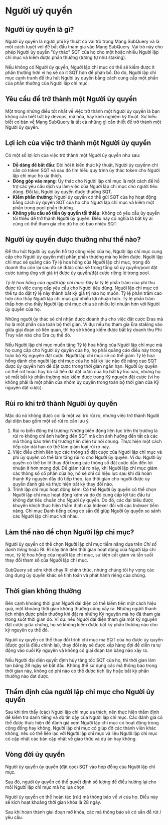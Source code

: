 # Người uỷ quyền

## Người ủy quyền là gì?

Người ủy quyền là người phi kỹ thuật có vai trò trong Mạng SubQuery và là một cách tuyệt vời để bắt đầu tham gia vào Mạng SubQuery. Vai trò này cho phép Người ủy quyền "ủy thác" SQT của họ cho một hoặc nhiều Người lập chỉ mục và kiếm được phần thưởng (tương tự như staking).

Nếu không có Người ủy quyền, Người lập chỉ mục có thể sẽ kiếm được ít phần thưởng hơn vì họ sẽ có ít SQT hơn để phân bổ. Do đó, Người lập chỉ mục cạnh tranh để thu hút Người ủy quyền bằng cách cung cấp một phần của phần thưởng của Người lập chỉ mục.

## Yêu cầu để trở thành một Người ủy quyền

Một trong những điều tốt nhất về việc trở thành một Người ủy quyền là bạn không cần biết bất kỳ devops, mã hóa, hay kinh nghiệm kỹ thuật. Sự hiểu biết cơ bản về Mạng SubQuery là tất cả những gì cần thiết để trở thành một Người ủy quyền.

## Lợi ích của việc trở thành một Người ủy quyền

Có một số lợi ích của việc trở thành một Người ủy quyền như sau:

- **Dễ dàng để bắt đầu**: Đòi hỏi ít kiến thức kỹ thuật, Người ủy quyềnn chỉ cần có token SQT và sau đó tìm hiểu quy trình ủy thác token cho Người lập chỉ mục họ ưa thích.
- **Đóng góp vào mạng**: Ủy thác cho Người lập chỉ mục là một cách để hỗ trợ các yêu cầu dịch vụ làm việc của Người lập chỉ mục cho người tiêu dùng. Đổi lại, Người ủy quyền được thưởng SQT.
- **Kiếm phần thưởng**: Người ủy quyền có thể gửi SQT của họ hoạt động bằng cách ủy quyền SQT của họ cho Người lập chỉ mục và kiếm một phần trong pool phần thưởng.
- **Không yêu cầu số tiền ủy quyền tối thiểu**: Không có yêu cầu ủy quyền tối thiểu để trở thành Người ủy quyền. Điều này có nghĩa là bất kỳ ai cũng có thể tham gia cho dù họ có bao nhiêu SQT.

## Người ủy quyền được thưởng như thế nào?

Để thu hút Người ủy quyền hỗ trợ công việc của họ, Người lập chỉ mục cung cấp cho Người ủy quyền một phần phần thưởng mà họ kiếm được. Người lập chỉ mục sẽ quảng cáo Tỷ lệ hoa hồng của Người lập chỉ mục, trong đó doanh thu còn lại sau đó sẽ được chia sẻ trong tổng số ủy quyền/pool đặt cược tương ứng với giá trị được ủy quyền/đặt cược riêng lẻ trong pool.

*Tỷ lệ hoa hồng của người lập chỉ mục*: Đây là tỷ lệ phần trăm của phí thu được từ việc cung cấp yêu cầu cho Người tiêu dùng. Người lập chỉ mục có thể tự do đặt tỷ lệ này thành bất kỳ giá trị nào họ muốn. Tỷ lệ phần trăm cao hơn cho thấy Người lập chỉ mục giữ nhiều lợi nhuận hơn. Tỷ lệ phần trăm thấp hơn cho thấy Người lập chỉ mục chia sẻ nhiều lợi nhuận hơn với Người ủy quyền của họ.

Những người ủy thác sẽ chỉ nhận được doanh thu cho việc đặt cược Eras mà họ là một phần của toàn bộ thời gian. Ví dụ: nếu họ tham gia Era staking vào giữa giai đoạn có liên quan, thì họ sẽ không kiếm được bất kỳ doanh thu Phí Truy vấn nào cho Era cụ thể đó.

Nếu Người lập chỉ mục muốn tăng Tỷ lệ hoa hồng của Người lập chỉ mục mà họ cung cấp cho Người ủy quyền của họ, họ phải quảng cáo điều này trong toàn bộ Kỷ nguyên đặt cược. Người lập chỉ mục sẽ có thể giảm Tỷ lệ hoa hồng dành cho người lập chỉ mục của họ bất kỳ lúc nào để nâng cao SQT được ủy quyền hơn để đặt cược trong thời gian ngắn hạn. Người ủy quyền có thể rút hoặc hủy bỏ số tiền đã đặt cược của họ bất kỳ lúc nào, nhưng họ sẽ mất bất kỳ phần thưởng nào kiếm được trong Kỷ nguyên đặt cược (vì họ không phải là một phần của nhóm ủy quyền trong toàn bộ thời gian của Kỷ nguyên đặt cược).

## Rủi ro khi trở thành Người ủy quyền

Mặc dù nó không được coi là một vai trò rủi ro, nhưng việc trở thành Người đại diện bao gồm một số rủi ro cần lưu ý.

1. Rủi ro biến động thị trường: Những biến động liên tục trên thị trường là rủi ro không chỉ ảnh hưởng đến SQT mà còn ảnh hưởng đến tất cả các mã thông báo trên thị trường tiền điện tử nói chung. Thực hiện một cách tiếp cận dài hạn có thể làm giảm loại rủi ro này.
2. Việc điều chỉnh liên tục các thông số đặt cược của Người lập chỉ mục và phí ủy quyền có thể làm tăng rủi ro cho Người ủy quyền. Ví dụ: Người ủy quyền có thể bỏ lỡ thay đổi trong các thông số đặt cược dẫn đến lợi nhuận ít hơn mong đợi. Để giảm rủi ro này, khi Người lập chỉ mục giảm các thông số cổ phần của họ, nó sẽ chỉ có hiệu lực sau khi đã hoàn thành Kỷ nguyên đầy đủ tiếp theo, tạo thời gian cho người được ủy quyền đánh giá và thực hiện bất kỳ thay đổi nào.
3. Trình lập chỉ mục hoạt động kém: Có thể Người ủy quyền có thể chọn Người lập chỉ mục hoạt động kém và do đó cung cấp lợi tức đầu tư không đạt tiêu chuẩn cho Người ủy quyền. Do đó, các đại biểu được khuyến khích thực hiện thẩm định của Indexer đối với các Indexer tiềm năng. Chỉ mục Danh tiếng cũng có sẵn để giúp Người ủy quyền so sánh các Người lập chỉ mục với nhau.

## Làm thế nào để chọn Người lập chỉ mục?

Người ủy quyền có thể chọn Người lập chỉ mục tiềm năng dựa trên *Chỉ số danh tiếng* hoặc RI. RI này tính đến thời gian hoạt động của Người lập chỉ mục, tỷ lệ hoa hồng của người lập chỉ mục, sự kiện cắt giảm và tần suất thay đổi tham số của Người lập chỉ mục.

SubQuery sẽ sớm khởi chạy RI chính thức, nhưng chúng tôi hy vọng các ứng dụng ủy quyền khác sẽ tính toán và phát hành riêng của chúng.

## Thời gian không thưởng

Bên cạnh khoảng thời gian Người đại diện có thể kiếm tiền một cách hiệu quả, một khoảng thời gian không thưởng cũng xảy ra. Những người thanh lịch nhận được phần thưởng khi đặt ra những Kỷ nguyên mà họ đã tham gia trong suốt thời gian đó. Ví dụ: nếu Người đại diện tham gia một kỷ nguyên đặt cược giữa chừng, họ sẽ không kiếm được bất kỳ phần thưởng nào cho kỷ nguyên cụ thể đó.

Người ủy quyền có thể thay đổi trình chỉ mục mà SQT của họ được ủy quyền (được gọi là điều chỉnh lại), thay đổi này sẽ được xếp hàng đợi để diễn ra tự động vào cuối Kỷ nguyên và không có giai đoạn tan băng nào xảy ra.

Nếu Người đại diện quyết định hủy tăng tốc SQT của họ, thì thời gian làm tan băng 28 ngày sẽ bắt đầu. Không thể sử dụng các mã thông báo trong thời gian này, không có phí nào có thể được tích lũy hoặc bất kỳ phần thưởng nào đạt được.

## Thẩm định của người lập chỉ mục cho Người ủy quyền

Sau khi tìm thấy (các) Người lập chỉ mục ưa thích, nên thực hiện thẩm định để kiểm tra danh tiếng và độ tin cậy của Người lập chỉ mục. Các đánh giá có thể được thực hiện để đánh giá xem Người lập chỉ mục có hoạt động trong cộng đồng hay không, Người lập chỉ mục có giúp đỡ các thành viên khác không, nếu có thể liên lạc với Người lập chỉ mục và liệu Người lập chỉ mục có cập nhật các bản cập nhật về giao thức và dự án hay không.

## Vòng đời ủy quyền

Người ủy quyền ủy quyền (đặt cọc) SQT vào hợp đồng của Người lập chỉ mục.

Sau đó, người ủy quyền có thể quyết định số lượng để điều hướng lại cho mỗi Người lập chỉ mục mà họ lựa chọn.

Người ủy quyền có thể hoàn tác (rút) mã thông báo về ví của họ. Điều này sẽ kích hoạt khoảng thời gian khóa là 28 ngày.

Sau khi hoàn thành giai đoạn mở khóa, các mã thông báo sẽ có sẵn để rút / yêu cầu.
